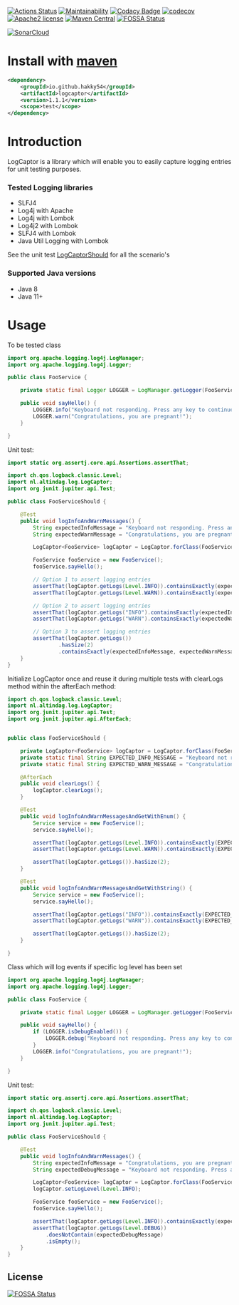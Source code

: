 [![Actions Status](https://github.com/Hakky54/log-captor/workflows/Build/badge.svg)](https://github.com/Hakky54/log-captor/actions)
[![Maintainability](https://api.codeclimate.com/v1/badges/b846d86b14658d39f104/maintainability)](https://codeclimate.com/github/Hakky54/log-captor/maintainability)
[![Codacy Badge](https://api.codacy.com/project/badge/Grade/7493e0fbb2da4288816ebe524420a928)](https://www.codacy.com/manual/Hakky54/log-captor?utm_source=github.com&amp;utm_medium=referral&amp;utm_content=Hakky54/log-captor&amp;utm_campaign=Badge_Grade)
[![codecov](https://codecov.io/gh/Hakky54/log-captor/branch/master/graph/badge.svg)](https://codecov.io/gh/Hakky54/log-captor)
[![Apache2 license](https://img.shields.io/badge/license-Aache2.0-blue.svg)](https://github.com/Hakky54/log-captor/blob/master/LICENSE)
[![Maven Central](https://maven-badges.herokuapp.com/maven-central/io.github.hakky54/logcaptor/badge.svg)](https://mvnrepository.com/artifact/io.github.hakky54/logcaptor)
[![FOSSA Status](https://app.fossa.io/api/projects/git%2Bgithub.com%2FHakky54%2Flog-captor.svg?type=shield)](https://app.fossa.io/projects/git%2Bgithub.com%2FHakky54%2Flog-captor?ref=badge_shield)

[![SonarCloud](https://sonarcloud.io/images/project_badges/sonarcloud-white.svg)](https://sonarcloud.io/dashboard?id=io.github.hakky54%3Alogcaptor)

# Install with [maven](https://mvnrepository.com/artifact/io.github.hakky54/logcaptor)
```xml
<dependency>
    <groupId>io.github.hakky54</groupId>
    <artifactId>logcaptor</artifactId>
    <version>1.1.1</version>
    <scope>test</scope>
</dependency>
```

# Introduction
LogCaptor is a library which will enable you to easily capture logging entries for unit testing purposes.

### Tested Logging libraries
 - SLFJ4
 - Log4j with Apache
 - Log4j with Lombok
 - Log4j2 with Lombok
 - SLFJ4 with Lombok
 - Java Util Logging with Lombok

See the unit test [LogCaptorShould](src/test/java/nl/altindag/log/LogCaptorShould.java) for all the scenario's 
 
### Supported Java versions
 - Java 8
 - Java 11+ 
 
# Usage
To be tested class
```java
import org.apache.logging.log4j.LogManager;
import org.apache.logging.log4j.Logger;

public class FooService {

    private static final Logger LOGGER = LogManager.getLogger(FooService.class);

    public void sayHello() {
        LOGGER.info("Keyboard not responding. Press any key to continue...");
        LOGGER.warn("Congratulations, you are pregnant!");
    }

}
```
Unit test:
```java
import static org.assertj.core.api.Assertions.assertThat;

import ch.qos.logback.classic.Level;
import nl.altindag.log.LogCaptor;
import org.junit.jupiter.api.Test;

public class FooServiceShould {

    @Test
    public void logInfoAndWarnMessages() {
        String expectedInfoMessage = "Keyboard not responding. Press any key to continue...";
        String expectedWarnMessage = "Congratulations, you are pregnant!";

        LogCaptor<FooService> logCaptor = LogCaptor.forClass(FooService.class);

        FooService fooService = new FooService();
        fooService.sayHello();

        // Option 1 to assert logging entries
        assertThat(logCaptor.getLogs(Level.INFO)).containsExactly(expectedInfoMessage);
        assertThat(logCaptor.getLogs(Level.WARN)).containsExactly(expectedWarnMessage);

        // Option 2 to assert logging entries
        assertThat(logCaptor.getLogs("INFO").containsExactly(expectedInfoMessage);
        assertThat(logCaptor.getLogs("WARN").containsExactly(expectedWarnMessage);

        // Option 3 to assert logging entries
        assertThat(logCaptor.getLogs())
                .hasSize(2)
                .containsExactly(expectedInfoMessage, expectedWarnMessage);
    }
}
```

Initialize LogCaptor once and reuse it during multiple tests with clearLogs method within the afterEach method:
```java
import ch.qos.logback.classic.Level;
import nl.altindag.log.LogCaptor;
import org.junit.jupiter.api.Test;
import org.junit.jupiter.api.AfterEach;


public class FooServiceShould {

    private LogCaptor<FooService> logCaptor = LogCaptor.forClass(FooService.class);
    private static final String EXPECTED_INFO_MESSAGE = "Keyboard not responding. Press any key to continue...";
    private static final String EXPECTED_WARN_MESSAGE = "Congratulations, you are pregnant!";

    @AfterEach
    public void clearLogs() {
        logCaptor.clearLogs();
    }

    @Test
    public void logInfoAndWarnMessagesAndGetWithEnum() {
        Service service = new FooService();
        service.sayHello();

        assertThat(logCaptor.getLogs(Level.INFO)).containsExactly(EXPECTED_INFO_MESSAGE);
        assertThat(logCaptor.getLogs(Level.WARN)).containsExactly(EXPECTED_WARN_MESSAGE);

        assertThat(logCaptor.getLogs()).hasSize(2);
    }

    @Test
    public void logInfoAndWarnMessagesAndGetWithString() {
        Service service = new FooService();
        service.sayHello();

        assertThat(logCaptor.getLogs("INFO")).containsExactly(EXPECTED_INFO_MESSAGE);
        assertThat(logCaptor.getLogs("WARN")).containsExactly(EXPECTED_WARN_MESSAGE);

        assertThat(logCaptor.getLogs()).hasSize(2);
    }

}
```

Class which will log events if specific log level has been set
```java
import org.apache.logging.log4j.LogManager;
import org.apache.logging.log4j.Logger;

public class FooService {

    private static final Logger LOGGER = LogManager.getLogger(FooService.class);

    public void sayHello() {
        if (LOGGER.isDebugEnabled()) {
            LOGGER.debug("Keyboard not responding. Press any key to continue...");
        }
        LOGGER.info("Congratulations, you are pregnant!");
    }

}
```
Unit test:
```java
import static org.assertj.core.api.Assertions.assertThat;

import ch.qos.logback.classic.Level;
import nl.altindag.log.LogCaptor;
import org.junit.jupiter.api.Test;

public class FooServiceShould {

    @Test
    public void logInfoAndWarnMessages() {
        String expectedInfoMessage = "Congratulations, you are pregnant!";
        String expectedDebugMessage = "Keyboard not responding. Press any key to continue...";

        LogCaptor<FooService> logCaptor = LogCaptor.forClass(FooService.class);
        logCaptor.setLogLevel(Level.INFO);

        FooService fooService = new FooService();
        fooService.sayHello();

        assertThat(logCaptor.getLogs(Level.INFO)).containsExactly(expectedInfoMessage);
        assertThat(logCaptor.getLogs(Level.DEBUG))
            .doesNotContain(expectedDebugMessage)
            .isEmpty();
    }
}
```

## License
[![FOSSA Status](https://app.fossa.io/api/projects/git%2Bgithub.com%2FHakky54%2Flog-captor.svg?type=large)](https://app.fossa.io/projects/git%2Bgithub.com%2FHakky54%2Flog-captor?ref=badge_large)
